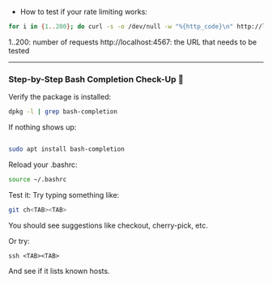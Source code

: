 - How to test if your rate limiting works:

```bash
for i in {1..200}; do curl -s -o /dev/null -w "%{http_code}\n" http://localhost:4567; done
```

1..200: number of requests
http://localhost:4567: the URL that needs to be tested

--- 

### Step-by-Step Bash Completion Check-Up 💅

Verify the package is installed:

```bash
dpkg -l | grep bash-completion
```

If nothing shows up:
```bash

sudo apt install bash-completion
```

Reload your .bashrc:

```bash
source ~/.bashrc
```

Test it:
Try typing something like:

```bash
git ch<TAB><TAB>
```

You should see suggestions like checkout, cherry-pick, etc.

Or try:

```
ssh <TAB><TAB>
```

And see if it lists known hosts.

